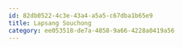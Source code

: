 ```yaml
---
id: 82db0522-4c3e-43a4-a5a5-c67dba1b65e9
title: Lapsang Souchong
category: ee053518-de7a-4858-9a66-4228a0419a56
---
```

